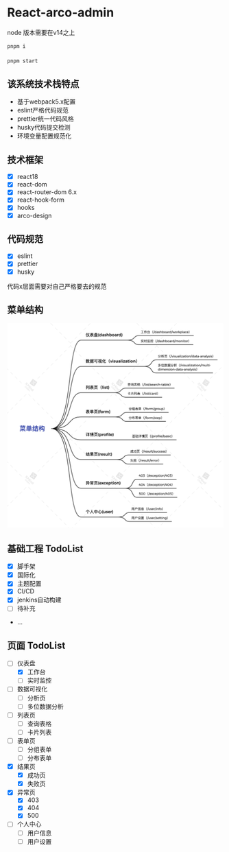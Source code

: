 # React-arco-admin

node 版本需要在v14之上

```bash
pnpm i 

pnpm start

```


## 该系统技术栈特点
- 基于webpack5.x配置
- eslint严格代码规范
- prettier统一代码风格
- husky代码提交检测
- 环境变量配置规范化

## 技术框架
- [x] react18
- [x] react-dom
- [x] react-router-dom 6.x
- [x] react-hook-form
- [x] hooks
- [x] arco-design

## 代码规范
- [x] eslint
- [x] prettier
- [x] husky

代码x层面需要对自己严格要去的规范


## 菜单结构
<img src="./material/menus.png">


## 基础工程 TodoList

- [x] 脚手架
- [x] 国际化
- [x] 主题配置
- [x] CI/CD
- [x] jenkins自动构建
- [ ] 待补充
- ...

## 页面 TodoList 
- [ ] 仪表盘
    - [x]  工作台
    - [ ] 实时监控
- [ ] 数据可视化
    - [ ] 分析页
    - [ ] 多位数据分析
- [ ] 列表页
    - [ ] 查询表格
    - [ ] 卡片列表
- [ ] 表单页
    - [ ] 分组表单
    - [ ] 分布表单
- [x] 结果页
    - [x] 成功页
    - [x] 失败页
- [x] 异常页
    - [x] 403
    - [x] 404
    - [x] 500
- [ ] 个人中心
    - [ ] 用户信息
    - [ ] 用户设置
